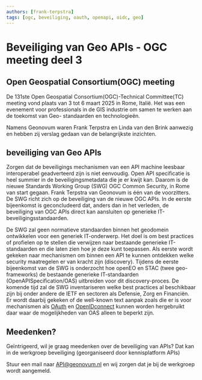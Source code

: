 ```yaml
---
authors: [frank-terpstra]
tags: [ogc, beveiliging, oauth, openapi, oidc, geo]
---
```


# Beveiliging van Geo APIs - OGC meeting deel 3

## Open Geospatial Consortium(OGC) meeting

De 131ste Open Geospatial Consortium(OGC)-Technical Committee(TC) meeting vond plaats van 3 tot 6 maart 2025 in Rome, Italië. Het was een evenement voor professionals in de GIS industrie om samen te werken aan de toekomst van Geo- standaarden en technologieën. 

<!-- truncate -->

Namens Geonovum waren Frank Terpstra en Linda van den Brink aanwezig en hebben zij verslag gedaan van de belangrijkste inzichten.  

## beveiliging van Geo APIs 

Zorgen dat de beveiligings mechanismen van een API machine leesbaar interoperabel geadverteerd zijn is niet eenvoudig. Open API specificatie is heel summier in de beveiligingsmetadata die je er kwijt kan.
Daarom is de nieuwe Standards Working Group (SWG) OGC Common Security, in Rome van start gegaan. Frank Terpstra van Geonovum is één van de voorzitters. De SWG richt zich op de beveiliging van de nieuwe OGC APIs. In de eerste bijeenkomst is geconcludeerd dat, anders dan in het verleden, de beveiliging van OGC APIs direct kan aansluiten op generieke IT-beveiligingsstandaarden.  

De SWG zal geen normatieve standaarden binnen het geodomein ontwikkelen voor een generiek IT-onderwerp. Het doel is om best practices of profielen op te stellen die verwijzen naar bestaande generieke IT-standaarden en die laten zien hoe je deze kunt toepassen. Als eerste wordt gekeken naar mechanismen om binnen een API te kunnen ontdekken welke security maatregelen er van kracht zijn (discovery). Tijdens de eerste bijeenkomst van de SWG is onderzocht hoe openEO en STAC (twee geo-frameworks) de bestaande generieke IT-standaarden (OpenAPISpecification/OAS) uitbreiden voor dit discovery-proces. De komende tijd zal de SWG inventariseren welke best practices al beschikbaar zijn bij onder andere de IETF en sectoren als Defensie, Zorg en Financiën. Er wordt daarbij gekeken of de well-known text aanpak zoals die er is voor mechanismen als [OAuth](https://www.rfc-editor.org/rfc/rfc8414#section-3) en [OpenIDconnect](https://openid.net/specs/openid-federation-1_0.html#name-well-known-uri-registry) kunnen worden hergebruikt daar waar de mogelijkheden van OAS alleen te beperkt zijn. 

## Meedenken? 

Geïntrigeerd, wil je graag meedenken over de beveiliging van APIs? Dat kan in de werkgroep beveiliging (georganiseerd door kennisplatform APIs) 

Stuur een mail naar API@geonovum.nl en wij zorgen dat je bij de werkgroep wordt aangemeld.  